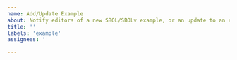 ```yaml
---
name: Add/Update Example
about: Notify editors of a new SBOL/SBOLv example, or an update to an example already listed on the website.
title: ''
labels: 'example'
assignees: ''

---
```


